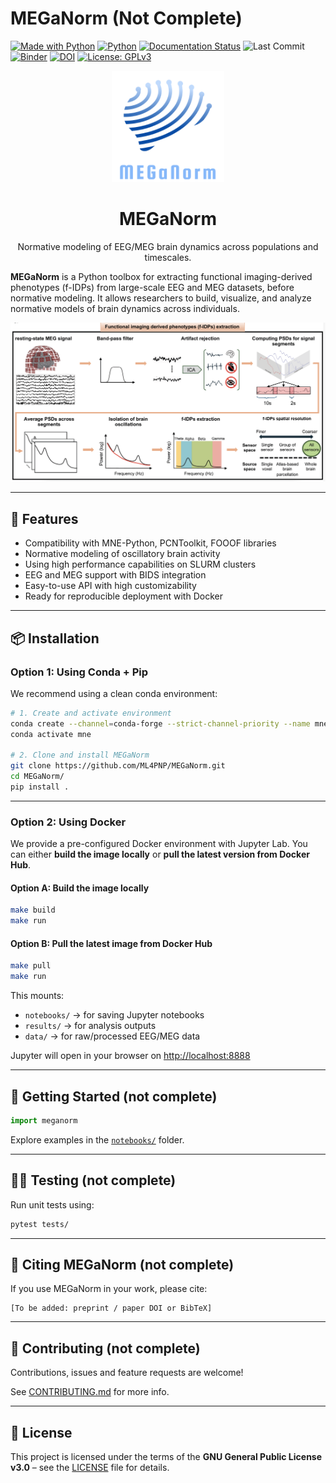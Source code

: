 # MEGaNorm (Not Complete)

[![Made with Python](https://img.shields.io/badge/Made%20with-Python-3776AB?style=flat&logo=python&logoColor=white)](https://www.python.org/)
[![Python](https://img.shields.io/badge/Python-3.12+-blue.svg)](https://www.python.org/)
[![Documentation Status](https://readthedocs.org/projects/meganorm/badge/?version=latest)](https://meganorm.readthedocs.io/en/latest/?badge=latest)
![Last Commit](https://img.shields.io/github/last-commit/ML4PNP/MEGaNorm.svg)
[![Binder](https://mybinder.org/badge_logo.svg)](https://mybinder.org/v2/gh/ML4PNP/MEGaNorm/main?filepath=notebooks%2F)
[![DOI](https://zenodo.org/badge/DOI/10.5281/zenodo.1234567.svg)](https://doi.org/10.5281/zenodo.1234567)
[![License: GPLv3](https://img.shields.io/badge/License-GPLv3-blue.svg)](https://www.gnu.org/licenses/gpl-3.0)


<p align="center">
  <img src="docs/images/logo.png" alt="MEGaNorm Logo" width="180"/>
</p>

<h1 align="center">MEGaNorm</h1>

<p align="center">
  Normative modeling of EEG/MEG brain dynamics across populations and timescales.
</p>


**MEGaNorm** is a Python toolbox for extracting functional imaging-derived phenotypes (f-IDPs) from large-scale EEG and MEG datasets, before normative modeling. It allows researchers to build, visualize, and analyze normative models of brain dynamics across individuals.

![Overview](docs/images/pipeline_overview.png)

&#x20;

---

## 🚀 Features

* Compatibility with MNE-Python, PCNToolkit, FOOOF libraries
* Normative modeling of oscillatory brain activity
* Using high performance capabilities on SLURM clusters 
* EEG and MEG support with BIDS integration
* Easy-to-use API with high customizability
* Ready for reproducible deployment with Docker

---

## 📦 Installation

### Option 1: Using Conda + Pip

We recommend using a clean conda environment:

```bash
# 1. Create and activate environment
conda create --channel=conda-forge --strict-channel-priority --name mne python=3.12 mne
conda activate mne

# 2. Clone and install MEGaNorm
git clone https://github.com/ML4PNP/MEGaNorm.git
cd MEGaNorm/
pip install .
```

---

### Option 2: Using Docker

We provide a pre-configured Docker environment with Jupyter Lab. You can either **build the image locally** or **pull the latest version from Docker Hub**.

#### Option A: Build the image locally

```bash
make build
make run
```

#### Option B: Pull the latest image from Docker Hub

```bash
make pull
make run
```

This mounts:

* `notebooks/` → for saving Jupyter notebooks
* `results/` → for analysis outputs
* `data/` → for raw/processed EEG/MEG data

Jupyter will open in your browser on [http://localhost:8888](http://localhost:8888)

---

## 📒 Getting Started (not complete)

```python 
import meganorm
```

Explore examples in the [`notebooks/`](notebooks/) folder.

---

## 🧚‍♂️ Testing (not complete)

Run unit tests using:

```bash
pytest tests/
```

---

## 🧠 Citing MEGaNorm (not complete)

If you use MEGaNorm in your work, please cite:

```
[To be added: preprint / paper DOI or BibTeX]
```

---

## 🤝 Contributing (not complete)

Contributions, issues and feature requests are welcome!

See [CONTRIBUTING.md](CONTRIBUTING.md) for more info.

---

## 📜 License

This project is licensed under the terms of the **GNU General Public License v3.0** – see the [LICENSE](LICENSE) file for details.
